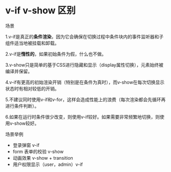 # v-if v-show 区别
场景

1.v-if是真正的**条件渲染**，因为它会确保在切换过程中条件块内的事件监听器和子组件适当地被挂载和卸载。

2.v-if是**惰性的**，如果初始条件为假，什么也不做。

3.v-show只是简单的基于CSS进行隐藏和显示（display属性切换），元素始终被编译并保留。

4.v-if有更高的初始渲染开销（特别是在条件为真时），而v-show在每次切换显示状态时有相对较低的开销。

5.不建议同时使用v-if和v-for，这样会造成性能上的浪费（每次渲染都会先循环再进行条件判断）。

6.如果在运行时条件很少改变，则使用v-if较好。如果需要非常频繁地切换，则使用v-show较好。

场景举例
- 登录弹窗 v-if
- form 表单的校验 v-show
- 动画效果 v-show + transition
- 用户权限显示（user，admin）v-if

